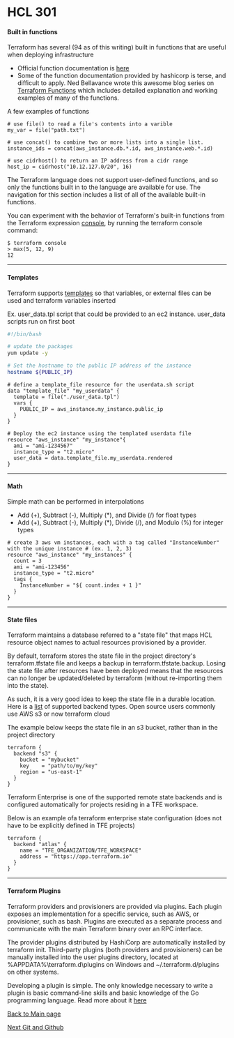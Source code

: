 # HCL 301

#### Built in functions

Terraform has several (94 as of this writing) built in functions that are useful when deploying infrastructure
* Official function documentation is 
[here](https://www.terraform.io/docs/configuration/functions.html)
* Some of the function documentation provided by hashicorp is terse, and difficult to apply. Ned Bellavance wrote this
awesome blog series on [Terraform Functions](https://nedinthecloud.com/2018/10/05/terraform-fotd-wrap-up/) which includes
detailed explanation and working examples of many of the functions.

A few examples of functions
```hcl
# use file() to read a file's contents into a varible
my_var = file("path.txt")

# use concat() to combine two or more lists into a single list.
instance_ids = concat(aws_instance.db.*.id, aws_instance.web.*.id)

# use cidrhost() to return an IP address from a cidr range
host_ip = cidrhost("10.12.127.0/20", 16)
```

The Terraform language does not support user-defined functions, and so only the functions built in to the language are available for use. The navigation for this section includes a list of all of the available built-in functions.

You can experiment with the behavior of Terraform's built-in functions from the Terraform expression 
[console](https://www.terraform.io/docs/commands/console.html), by running the terraform console command:

    $ terraform console
    > max(5, 12, 9)
    12

---

#### Templates

Terraform supports [templates](https://www.terraform.io/docs/providers/template/d/file.html) so that variables, or
external files can be used and terraform variables inserted

Ex. user_data.tpl script that could be provided to an ec2 instance. user_data scripts run on first boot
```bash
#!/bin/bash

# update the packages
yum update -y

# Set the hostname to the public IP address of the instance
hostname ${PUBLIC_IP}
```

```hcl
# define a template_file resource for the userdata.sh script
data "template_file" "my_userdata" {
  template = file("./user_data.tpl")
  vars {
    PUBLIC_IP = aws_instance.my_instance.public_ip
  }
}

# Deploy the ec2 instance using the templated userdata file
resource "aws_instance" "my_instance"{
  ami = "ami-1234567"
  instance_type = "t2.micro"
  user_data = data.template_file.my_userdata.rendered
}
```

---

#### Math
Simple math can be performed in interpolations

* Add (+), Subtract (-), Multiply (*), and Divide (/) for float types
* Add (+), Subtract (-), Multiply (*), Divide (/), and Modulo (%) for integer types

```hcl
# create 3 aws vm instances, each with a tag called "InstanceNumber" with the unique instance # (ex. 1, 2, 3)
resource "aws_instance" "my_instances" {
  count = 3
  ami = "ami-123456"
  instance_type = "t2.micro"
  tags {
    InstanceNumber = "${ count.index + 1 }"
  }
}
```

---

#### State files
Terraform maintains a database referred to a "state file" that maps HCL resource object names to actual
resources provisioned by a provider. 

By default, terraform stores the state file in the project directory's terraform.tfstate file and keeps a backup in 
terraform.tfstate.backup. Losing the state file after resources have been deployed means that the resources 
can no longer be updated/deleted by terraform (without re-importing them into the state).

As such, it is a very good idea to keep the state file in a durable location. Here is a
[list](https://www.terraform.io/docs/backends/types/index.html) of supported backend types. Open source users commonly
use AWS s3 or now terraform cloud

The example below keeps the state file in an s3 bucket, rather than in the project directory
```hcl
terraform {
  backend "s3" {
    bucket = "mybucket"
    key    = "path/to/my/key"
    region = "us-east-1"
  }
}
```

Terraform Enterprise is one of the supported remote state backends and is configured automatically for projects
residing in a TFE workspace. 

Below is an example ofa terraform enterprise state configuration (does not have to be explicitly defined in TFE projects)
```hcl
terraform {
  backend "atlas" {
    name = "TFE_ORGANIZATION/TFE_WORKSPACE"
    address = "https://app.terraform.io" 
  }
}
```

---

#### Terraform Plugins
Terraform providers and provisioners are provided via plugins. Each plugin exposes an implementation for a specific
service, such as AWS, or provisioner, such as bash. Plugins are executed as a separate process and communicate with
the main Terraform binary over an RPC interface.

The provider plugins distributed by HashiCorp are automatically installed by terraform init. Third-party plugins
(both providers and provisioners) can be manually installed into the user plugins directory, located at
%APPDATA%\terraform.d\plugins on Windows and ~/.terraform.d/plugins on other systems.

Developing a plugin is simple. The only knowledge necessary to write a plugin is basic command-line skills and basic
knowledge of the Go programming language. Read more about it [here](https://www.terraform.io/docs/plugins/basics.html)

[Back to Main page](../README.md)

[Next Git and Github](github.md)

